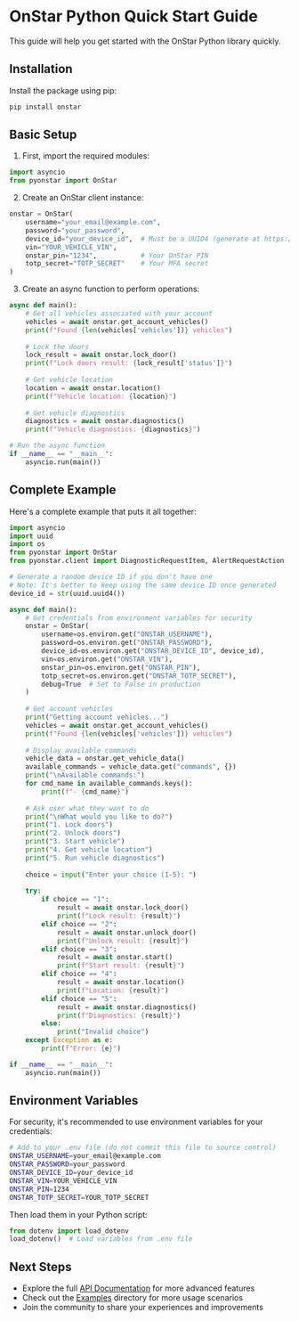 # OnStar Python Quick Start Guide

This guide will help you get started with the OnStar Python library quickly.

## Installation

Install the package using pip:

```bash
pip install onstar
```

## Basic Setup

1. First, import the required modules:

```python
import asyncio
from pyonstar import OnStar
```

2. Create an OnStar client instance:

```python
onstar = OnStar(
    username="your_email@example.com",
    password="your_password",
    device_id="your_device_id",  # Must be a UUID4 (generate at https://www.uuidgenerator.net/version4)
    vin="YOUR_VEHICLE_VIN",
    onstar_pin="1234",           # Your OnStar PIN
    totp_secret="TOTP_SECRET"    # Your MFA secret
)
```

3. Create an async function to perform operations:

```python
async def main():
    # Get all vehicles associated with your account
    vehicles = await onstar.get_account_vehicles()
    print(f"Found {len(vehicles['vehicles'])} vehicles")
    
    # Lock the doors
    lock_result = await onstar.lock_door()
    print(f"Lock doors result: {lock_result['status']}")
    
    # Get vehicle location
    location = await onstar.location()
    print(f"Vehicle location: {location}")
    
    # Get vehicle diagnostics
    diagnostics = await onstar.diagnostics()
    print(f"Vehicle diagnostics: {diagnostics}")

# Run the async function
if __name__ == "__main__":
    asyncio.run(main())
```

## Complete Example

Here's a complete example that puts it all together:

```python
import asyncio
import uuid
import os
from pyonstar import OnStar
from pyonstar.client import DiagnosticRequestItem, AlertRequestAction

# Generate a random device ID if you don't have one
# Note: It's better to keep using the same device ID once generated
device_id = str(uuid.uuid4())

async def main():
    # Get credentials from environment variables for security
    onstar = OnStar(
        username=os.environ.get("ONSTAR_USERNAME"),
        password=os.environ.get("ONSTAR_PASSWORD"),
        device_id=os.environ.get("ONSTAR_DEVICE_ID", device_id),
        vin=os.environ.get("ONSTAR_VIN"),
        onstar_pin=os.environ.get("ONSTAR_PIN"),
        totp_secret=os.environ.get("ONSTAR_TOTP_SECRET"),
        debug=True  # Set to False in production
    )
    
    # Get account vehicles
    print("Getting account vehicles...")
    vehicles = await onstar.get_account_vehicles()
    print(f"Found {len(vehicles['vehicles'])} vehicles")
    
    # Display available commands
    vehicle_data = onstar.get_vehicle_data()
    available_commands = vehicle_data.get("commands", {})
    print("\nAvailable commands:")
    for cmd_name in available_commands.keys():
        print(f"- {cmd_name}")
    
    # Ask user what they want to do
    print("\nWhat would you like to do?")
    print("1. Lock doors")
    print("2. Unlock doors")
    print("3. Start vehicle")
    print("4. Get vehicle location")
    print("5. Run vehicle diagnostics")
    
    choice = input("Enter your choice (1-5): ")
    
    try:
        if choice == "1":
            result = await onstar.lock_door()
            print(f"Lock result: {result}")
        elif choice == "2":
            result = await onstar.unlock_door()
            print(f"Unlock result: {result}")
        elif choice == "3":
            result = await onstar.start()
            print(f"Start result: {result}")
        elif choice == "4":
            result = await onstar.location()
            print(f"Location: {result}")
        elif choice == "5":
            result = await onstar.diagnostics()
            print(f"Diagnostics: {result}")
        else:
            print("Invalid choice")
    except Exception as e:
        print(f"Error: {e}")

if __name__ == "__main__":
    asyncio.run(main())
```

## Environment Variables

For security, it's recommended to use environment variables for your credentials:

```bash
# Add to your .env file (do not commit this file to source control)
ONSTAR_USERNAME=your_email@example.com
ONSTAR_PASSWORD=your_password
ONSTAR_DEVICE_ID=your_device_id
ONSTAR_VIN=YOUR_VEHICLE_VIN
ONSTAR_PIN=1234
ONSTAR_TOTP_SECRET=YOUR_TOTP_SECRET
```

Then load them in your Python script:

```python
from dotenv import load_dotenv
load_dotenv()  # Load variables from .env file
```

## Next Steps

- Explore the full [API Documentation](./DOCUMENTATION.md) for more advanced features
- Check out the [Examples](./examples/) directory for more usage scenarios
- Join the community to share your experiences and improvements 